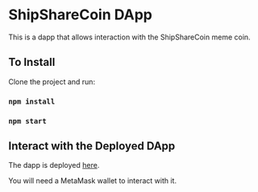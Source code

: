 # ShipShareCoin DApp

This is a dapp that allows interaction with the ShipShareCoin meme coin.

## To Install

Clone the project and run:

### `npm install`
### `npm start`

## Interact with the Deployed DApp
The dapp is deployed [here](https://project-meme-coin-shipshare-dapp.vercel.app).

You will need a MetaMask wallet to interact with it.
